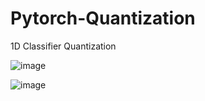 # Pytorch-Quantization
1D Classifier Quantization

![image](https://user-images.githubusercontent.com/71545160/170218392-6e3b1153-c700-420a-8086-80f7d9557ecf.png)

![image](https://user-images.githubusercontent.com/71545160/170218439-17374ae3-7302-40ee-8c94-b6cc59b3cd40.png)

